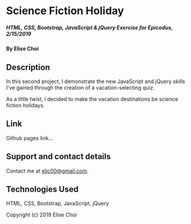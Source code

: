 # **Science Fiction Holiday**

##### HTML, CSS, Bootstrap, JavaScript & jQuery Exercise for Epicodus, 2/15/2019

#### By Elise Choi

## Description

In this second project, I demonstrate the new JavaScript and jQuery skills I've gained through the creation of a vacation-selecting quiz.

As a little twist, I decided to make the vacation destinations be science fiction holidays.

## Link
Github pages link...

## Support and contact details
 Contact me at eljc00@gmail.com.

## Technologies Used
HTML, CSS, Bootstrap, JavaScript, jQuery

Copyright (c) 2019 Elise Choi
